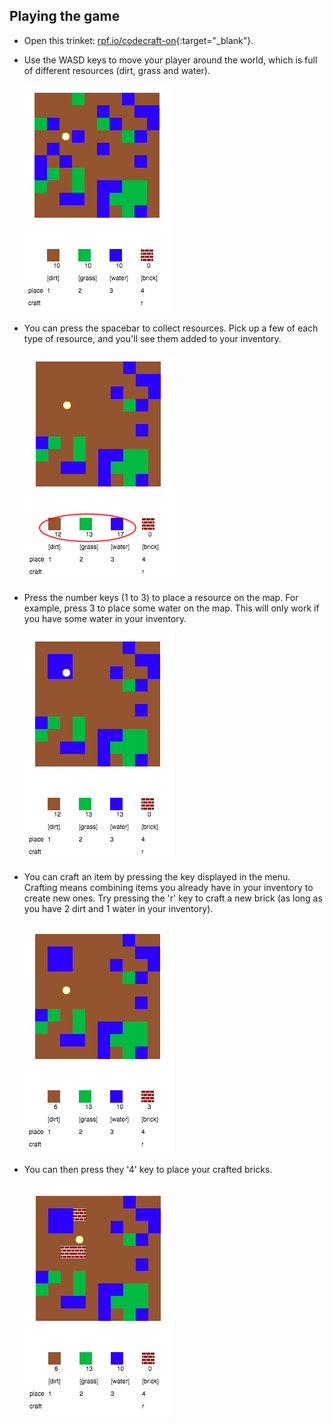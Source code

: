 ## Playing the game

+ Open this trinket: [rpf.io/codecraft-on](http://rpf.io/codecraft-on){:target="_blank"}.

+ Use the WASD keys to move your player around the world, which is full of different resources (dirt, grass and water).
    
    ![captura de pantalla](images/craft-move.png)

+ You can press the spacebar to collect resources. Pick up a few of each type of resource, and you'll see them added to your inventory.
    
    ![captura de pantalla](images/craft-pickup.png)

+ Press the number keys (1 to 3) to place a resource on the map. For example, press 3 to place some water on the map. This will only work if you have some water in your inventory.
    
    ![captura de pantalla](images/craft-place-water.png)

+ You can craft an item by pressing the key displayed in the menu. Crafting means combining items you already have in your inventory to create new ones. Try pressing the 'r' key to craft a new brick (as long as you have 2 dirt and 1 water in your inventory).
    
    ![captura de pantalla](images/craft-craft-brick.png)

+ You can then press they '4' key to place your crafted bricks.
    
    ![captura de pantalla](images/craft-place-brick.png)